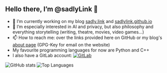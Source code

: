 ## Hello there, I’m @sadlyLink 👋

- 🔭 I’m currently working on my blog [sadly.link](https://sadly.link) and [sadlylink.github.io](https://sadlylink.github.io)
- 👀 I’m especially interested in AI and privacy, but also philosophy and everything storytelling (writing, theatre, movies, video games...)
- 📫 How to reach me: over the links provided here on GitHub or my blog's [about page](https://sadly.link/about) (GPG-Key for email on the website)
- My favourite programming languages for now are Python and C++
- I also have a GitLab account: [![GitLab](https://img.shields.io/badge/GitLab-Profile-blue?style=flat&logo=gitlab)](https://gitlab.com/sadlylink)

![GitHub stats](https://github-readme-stats.vercel.app/api?username=sadlylink&count_private=true)
![Top Languages](https://github-readme-stats.vercel.app/api/top-langs/?username=sadlylink&count_private=true&layout=compact)
